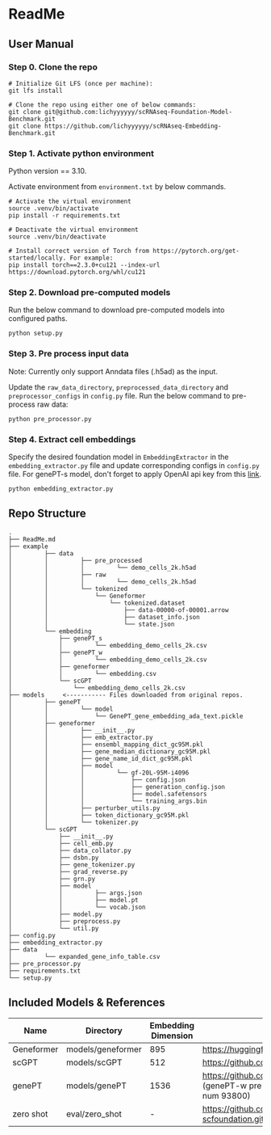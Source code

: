 # ReadMe

## User Manual

### Step 0. Clone the repo

```angular2html
# Initialize Git LFS (once per machine):
git lfs install

# Clone the repo using either one of below commands:
git clone git@github.com:lichyyyyyy/scRNAseq-Foundation-Model-Benchmark.git
git clone https://github.com/lichyyyyyy/scRNAseq-Embedding-Benchmark.git
```

### Step 1. Activate python environment

Python version == 3.10.

Activate environment from `environment.txt` by below commands.

```
# Activate the virtual environment
source .venv/bin/activate
pip install -r requirements.txt

# Deactivate the virtual environment
source .venv/bin/deactivate

# Install correct version of Torch from https://pytorch.org/get-started/locally. For example:
pip install torch==2.3.0+cu121 --index-url https://download.pytorch.org/whl/cu121
```

### Step 2. Download pre-computed models

Run the below command to download pre-computed models into configured paths.

```angular2html
python setup.py
```

### Step 3. Pre process input data

Note: Currently only support Anndata files (.h5ad) as the input.

Update the `raw_data_directory`, `preprocessed_data_directory` and `preprocessor_configs` in `config.py` file. Run the
below command to pre-process raw data:

```angular2html
python pre_processor.py
```

### Step 4. Extract cell embeddings

Specify the desired foundation model in `EmbeddingExtractor` in the `embedding_extractor.py` file and update
corresponding configs in `config.py` file. For genePT-s model, don't forget to apply OpenAI api key from
this [link](https://openai.com/index/openai-api/).

```angular2html
python embedding_extractor.py
```

## Repo Structure

```angular2html
.
├── ReadMe.md
├── example
│         ├── data
│         │         ├── pre_processed
│         │         │         └── demo_cells_2k.h5ad
│         │         ├── raw
│         │         │         └── demo_cells_2k.h5ad
│         │         └── tokenized
│         │             └── Geneformer
│         │                 └── tokenized.dataset
│         │                     ├── data-00000-of-00001.arrow
│         │                     ├── dataset_info.json
│         │                     └── state.json
│         └── embedding
│             ├── genePT_s
│             │         └── embedding_demo_cells_2k.csv
│             ├── genePT_w
│             │         └── embedding_demo_cells_2k.csv
│             ├── geneformer
│             │         └── embedding.csv
│             └── scGPT
│                 └── embedding_demo_cells_2k.csv
├── models     <----------- Files downloaded from original repos.
│         ├── genePT
│         │         └── model
│         │             └── GenePT_gene_embedding_ada_text.pickle
│         ├── geneformer
│         │         ├── __init__.py
│         │         ├── emb_extractor.py
│         │         ├── ensembl_mapping_dict_gc95M.pkl
│         │         ├── gene_median_dictionary_gc95M.pkl
│         │         ├── gene_name_id_dict_gc95M.pkl
│         │         ├── model
│         │         │         └── gf-20L-95M-i4096
│         │         │             ├── config.json
│         │         │             ├── generation_config.json
│         │         │             ├── model.safetensors
│         │         │             └── training_args.bin
│         │         ├── perturber_utils.py
│         │         ├── token_dictionary_gc95M.pkl
│         │         └── tokenizer.py
│         └── scGPT
│             ├── __init__.py
│             ├── cell_emb.py
│             ├── data_collator.py
│             ├── dsbn.py
│             ├── gene_tokenizer.py
│             ├── grad_reverse.py
│             ├── grn.py
│             ├── model
│             │         ├── args.json
│             │         ├── model.pt
│             │         └── vocab.json
│             ├── model.py
│             ├── preprocess.py
│             └── util.py
├── config.py
├── embedding_extractor.py
├── data
│         └── expanded_gene_info_table.csv
├── pre_processor.py
├── requirements.txt
└── setup.py

```

## Included Models & References

| Name       | Directory         | Embedding Dimension | Repo URL                                                                                  |
|------------|-------------------|---------------------|-------------------------------------------------------------------------------------------|
| Geneformer | models/geneformer | 895                 | https://huggingface.co/ctheodoris/Geneformer                                              |
| scGPT      | models/scGPT      | 512                 | https://github.com/bowang-lab/scGPT.git                                                   |
| genePT     | models/genePT     | 1536                | https://github.com/yiqunchen/GenePT.git  (genePT-w pre-computed gene embedding num 93800) |
| zero shot  | eval/zero_shot    | -                   | https://github.com/microsoft/zero-shot-scfoundation.git                                   |